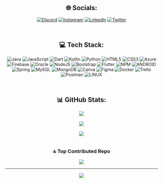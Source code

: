 
  <h2 align="center">🌐 Socials:</h2>
<div align="center">
  
  [![Discord](https://img.shields.io/badge/Discord-%237289DA.svg?logo=discord&logoColor=white)](https://discord.gg/https://discord.com/users/588519591601504286) 
  [![Instagram](https://img.shields.io/badge/Instagram-%23E4405F.svg?logo=Instagram&logoColor=white)](https://instagram.com/https://www.instagram.com/fu3l.z/) 
  [![LinkedIn](https://img.shields.io/badge/LinkedIn-%230077B5.svg?logo=linkedin&logoColor=white)](https://linkedin.com/in/https://www.linkedin.com/in/faisalalgabani-b68188203/) 
  [![Twitter](https://img.shields.io/badge/Twitter-%231DA1F2.svg?logo=Twitter&logoColor=white)](https://twitter.com/https://twitter.com/F_Moh5) 

<br>

## 💻 Tech Stack:

![Java](https://img.shields.io/badge/java-%23ED8B00.svg?style=for-the-badge&logo=java&logoColor=white) ![JavaScript](https://img.shields.io/badge/javascript-%23323330.svg?style=for-the-badge&logo=javascript&logoColor=%23F7DF1E) ![Dart](https://img.shields.io/badge/dart-%230175C2.svg?style=for-the-badge&logo=dart&logoColor=white) ![Kotlin](https://img.shields.io/badge/kotlin-%230095D5.svg?style=for-the-badge&logo=kotlin&logoColor=white) ![Python](https://img.shields.io/badge/python-3670A0?style=for-the-badge&logo=python&logoColor=ffdd54) ![HTML5](https://img.shields.io/badge/html5-%23E34F26.svg?style=for-the-badge&logo=html5&logoColor=white) ![CSS3](https://img.shields.io/badge/css3-%231572B6.svg?style=for-the-badge&logo=css3&logoColor=white) ![Azure](https://img.shields.io/badge/azure-%230072C6.svg?style=for-the-badge&logo=azure-devops&logoColor=white) ![Firebase](https://img.shields.io/badge/firebase-%23039BE5.svg?style=for-the-badge&logo=firebase) ![Oracle](https://img.shields.io/badge/Oracle-F80000?style=for-the-badge&logo=oracle&logoColor=white) ![NodeJS](https://img.shields.io/badge/node.js-6DA55F?style=for-the-badge&logo=node.js&logoColor=white) ![Bootstrap](https://img.shields.io/badge/bootstrap-%23563D7C.svg?style=for-the-badge&logo=bootstrap&logoColor=white) ![Flutter](https://img.shields.io/badge/Flutter-%2302569B.svg?style=for-the-badge&logo=Flutter&logoColor=white) ![NPM](https://img.shields.io/badge/NPM-%23000000.svg?style=for-the-badge&logo=npm&logoColor=white) ![ANDROID](https://img.shields.io/badge/android-%2320232a.svg?style=for-the-badge&logo=android&logoColor=%a4c639) ![Spring](https://img.shields.io/badge/spring-%236DB33F.svg?style=for-the-badge&logo=spring&logoColor=white) ![MySQL](https://img.shields.io/badge/mysql-%2300f.svg?style=for-the-badge&logo=mysql&logoColor=white) ![MongoDB](https://img.shields.io/badge/MongoDB-%234ea94b.svg?style=for-the-badge&logo=mongodb&logoColor=white) ![Canva](https://img.shields.io/badge/Canva-%2300C4CC.svg?style=for-the-badge&logo=Canva&logoColor=white) 	![Figma](https://img.shields.io/badge/figma-%23F24E1E.svg?style=for-the-badge&logo=figma&logoColor=white) ![Docker](https://img.shields.io/badge/docker-%230db7ed.svg?style=for-the-badge&logo=docker&logoColor=white) ![Trello](https://img.shields.io/badge/Trello-%23026AA7.svg?style=for-the-badge&logo=Trello&logoColor=white) ![Postman](https://img.shields.io/badge/Postman-FF6C37?style=for-the-badge&logo=postman&logoColor=white) ![LINUX](https://img.shields.io/badge/Linux-FCC624?style=for-the-badge&logo=linux&logoColor=black)

<br>

## 📊 GitHub Stats:
![](https://github-readme-stats.vercel.app/api?username=FaisalM&theme=dark&hide_border=false&include_all_commits=false&count_private=false)<br/><br>
![](https://github-readme-streak-stats.herokuapp.com/?user=FaisalM&theme=dark&hide_border=false)<br/><br>
![](https://github-readme-stats.vercel.app/api/top-langs/?username=FaisalM&theme=dark&hide_border=false&include_all_commits=false&count_private=false&layout=compact)
<br><br>
### 🔝 Top Contributed Repo <br>
![](https://github-contributor-stats.vercel.app/api?username=FaisalM&limit=5&theme=dark&combine_all_yearly_contributions=true)

---
[![](https://visitcount.itsvg.in/api?id=FaisalM&icon=7&color=6)](https://visitcount.itsvg.in)
</div>
<!-- Proudly created with GPRM ( https://gprm.itsvg.in ) -->
